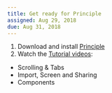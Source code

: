```yaml
---
title: Get ready for Principle
assigned: Aug 29, 2018
due: Aug 31, 2018
---
```


1. Download and install [Principle](http://principleformac.com)
2. Watch the [Tutorial videos](http://principleformac.com/tutorial.html):
  - Scrolling & Tabs
  - Import, Screen and Sharing
  - Components
